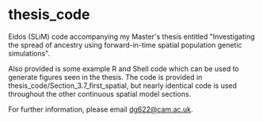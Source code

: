 # thesis_code
Eidos (SLiM) code accompanying my Master's thesis entitled "Investigating the spread of ancestry using forward-in-time spatial population genetic simulations".

Also provided is some example R and Shell code which can be used to generate figures seen in the thesis. The code is provided in thesis_code/Section_3.7_first_spatial, but nearly identical code is used throughout the other continuous spatial model sections.

For further information, please email dg622@cam.ac.uk.
